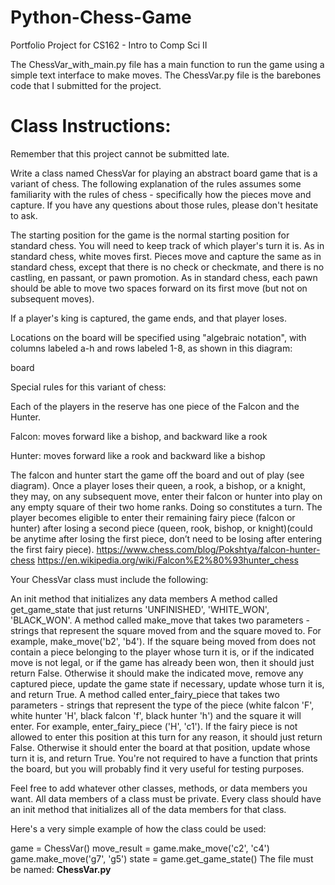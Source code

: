 # Python-Chess-Game
Portfolio Project for CS162 - Intro to Comp Sci II

The ChessVar_with_main.py file has a main function to run the game using a simple text interface to make moves. The ChessVar.py file is the barebones code that I submitted for the project.

# Class Instructions:
Remember that this project cannot be submitted late.

Write a class named ChessVar for playing an abstract board game that is a variant of chess. The following explanation of the rules assumes some familiarity with the rules of chess - specifically how the pieces move and capture. If you have any questions about those rules, please don't hesitate to ask.

The starting position for the game is the normal starting position for standard chess. You will need to keep track of which player's turn it is. As in standard chess, white moves first. Pieces move and capture the same as in standard chess, except that there is no check or checkmate, and there is no castling, en passant, or pawn promotion. As in standard chess, each pawn should be able to move two spaces forward on its first move (but not on subsequent moves).

If a player's king is captured, the game ends, and that player loses.

Locations on the board will be specified using "algebraic notation", with columns labeled a-h and rows labeled 1-8, as shown in this diagram:

board

Special rules for this variant of chess:

Each of the players in the reserve has one piece of the Falcon and the Hunter.

Falcon: moves forward like a bishop, and backward like a rook

Hunter: moves forward like a rook and backward like a bishop

The falcon and hunter start the game off the board and out of play (see diagram). Once a player loses their queen, a rook, a bishop, or a knight, they may, on any subsequent move, enter their falcon or hunter into play on any empty square of their two home ranks. Doing so constitutes a turn. The player becomes eligible to enter their remaining fairy piece (falcon or hunter) after losing a second piece (queen, rook, bishop, or knight)(could be anytime after losing the first piece, don’t need to be losing after entering the first fairy piece). https://www.chess.com/blog/Pokshtya/falcon-hunter-chess https://en.wikipedia.org/wiki/Falcon%E2%80%93hunter_chess

Your ChessVar class must include the following:

An init method that initializes any data members
A method called get_game_state that just returns 'UNFINISHED', 'WHITE_WON', 'BLACK_WON'.
A method called make_move that takes two parameters - strings that represent the square moved from and the square moved to. For example, make_move('b2', 'b4'). If the square being moved from does not contain a piece belonging to the player whose turn it is, or if the indicated move is not legal, or if the game has already been won, then it should just return False. Otherwise it should make the indicated move, remove any captured piece, update the game state if necessary, update whose turn it is, and return True.
A method called enter_fairy_piece that takes two parameters - strings that represent the type of the piece (white falcon 'F', white hunter 'H', black falcon 'f', black hunter 'h') and the square it will enter. For example, enter_fairy_piece ('H', 'c1'). If the fairy piece is not allowed to enter this position at this turn for any reason, it should just return False. Otherwise it should enter the board at that position, update whose turn it is, and return True.
You're not required to have a function that prints the board, but you will probably find it very useful for testing purposes.

Feel free to add whatever other classes, methods, or data members you want. All data members of a class must be private. Every class should have an init method that initializes all of the data members for that class.

Here's a very simple example of how the class could be used:

game = ChessVar()
move_result = game.make_move('c2', 'c4')
game.make_move('g7', 'g5')
state = game.get_game_state()
The file must be named: **ChessVar.py**
